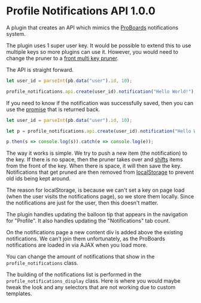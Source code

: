 Profile Notifications API 1.0.0
===============================

A plugin that creates an API which mimics the [ProBoards](https://www.proboards.com/) notifications system.

The plugin uses 1 super user key.  It would be possible to extend this to use multiple keys so more plugins can use it.  However, you would need to change the pruner to a [front multi key pruner](https://github.com/PopThosePringles/ProBoards-Yootil/blob/version-2/src/pruner.js).

The API is straight forward.

```javascript
let user_id = parseInt(pb.data("user").id, 10);

profile_notifications.api.create(user_id).notification("Hello World!");
```

If you need to know if the notification was successfully saved, then you can use the [promise](https://developer.mozilla.org/en-US/docs/Web/JavaScript/Reference/Global_Objects/Promise) that is returned back.

```javascript
let user_id = parseInt(pb.data("user").id, 10);

let p = profile_notifications.api.create(user_id).notification("Hello World!");

p.then(s => console.log(s)).catch(e => console.log(e));
```

The way it works is simple.  We try to push a new item (the notification) to the key.  If there is no space, then the pruner takes over and [shifts](https://developer.mozilla.org/en-US/docs/Web/JavaScript/Reference/Global_Objects/Array/shift) items from the front of the key.  When there is space, it will then save the key.  Notifications that get pruned are then removed from [localStorage](https://developer.mozilla.org/en-US/docs/Web/API/Window/localStorage) to prevent old ids being kept around.

The reason for localStorage, is because we can't set a key on page load (when the user visits the notifications page), so we store them locally.  Since the notifications are just for the user, then this doesn't matter.

The plugin handles updating the balloon tip that appears in the navigation for "Profile".  It also handles updating the "Notifications" tab count.

On the notifications page a new content div is added above the existing notifications.  We can't join them unfortunately, as the ProBoards notifications are loaded in via AJAX when you load more.

You can change the amount of notifications that show in the `profile_notifications` class.

The building of the notifications list is performed in the `profile_notifications_display` class.  Here is where you would maybe tweak the look and any selectors that are not working due to custom templates.